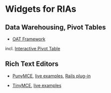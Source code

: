 # Widgets for RIAs

## Data Warehousing, Pivot Tables

  * [OAT Framework](http://oat.openlinksw.com/)

  incl. [Interactive Pivot Table](http://oat.openlinksw.com/index.html?pivot)

## Rich Text Editors

  * [PunyMCE](http://code.google.com/p/punymce/),
    [live examples](http://www.moxieforge.net/examples/punymce/examples/),
    [Rails plug-in](http://github.com/imanel/puny_mce/)

  * [TinyMCE](http://tinymce.moxiecode.com/),
    [live examples](http://tinymce.moxiecode.com/examples/full.php)
